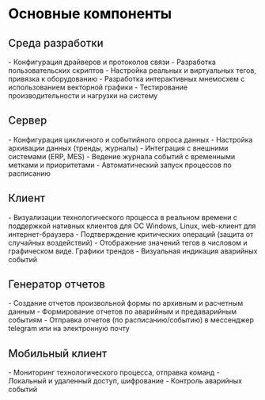 # <span style="color:black">**Основные компоненты**</span>

<h2 style="font-weight: 500;"> Среда разработки </h2>
- Конфигурация драйверов и протоколов связи
- Разработка пользовательских скриптов
- Настройка реальных и виртуальных тегов, привязка к оборудованию
- Разработка интерактивных мнемосхем с использованием векторной графики
- Тестирование производительности и нагрузки на систему

<h2 style="font-weight: 500;"> Сервер </h2>
 - Конфигурация цикличного и событийного опроса данных
 - Настройка архивации данных (тренды, журналы)
 - Интеграция с внешними системами (ERP, MES)
 - Ведение журнала событий с временными метками и приоритетами
 - Автоматический запуск процессов по расписанию
<h2 style="font-weight: 500;"> Клиент </h2>
- Визуализации технологического процесса в реальном времени с поддержкой нативных клиентов для ОС Windows, Linux, web-клиент для интернет-браузера
 - Подтверждение критических операций (защита от случайных воздействий)
 - Отображение значений тегов в числовом и графическом виде. Графики трендов
 - Визуальная индикация аварийных событий
<h2 style="font-weight: 500;"> Генератор отчетов </h2>
 - Создание отчетов произвольной формы по архивным и расчетным данным
 - Формирование отчетов по аварийным и предаварийным событиям
 - Отправка отчетов (по расписанию/событию) в мессенджер telegram или на электронную почту
<h2 style="font-weight: 500;"> Мобильный клиент </h2>
  - Мониторинг технологического процесса, отправка команд
  - Локальный и удаленный доступ, шифрование
  - Контроль аварийных событий